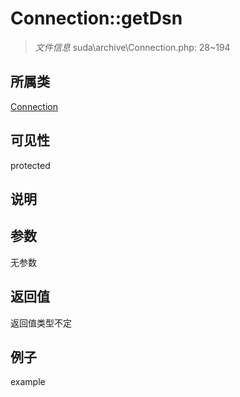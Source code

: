# Connection::getDsn

> *文件信息* suda\archive\Connection.php: 28~194
## 所属类 

[Connection](../Connection.md)

## 可见性

  protected  
## 说明



## 参数

无参数

## 返回值
返回值类型不定

## 例子

example